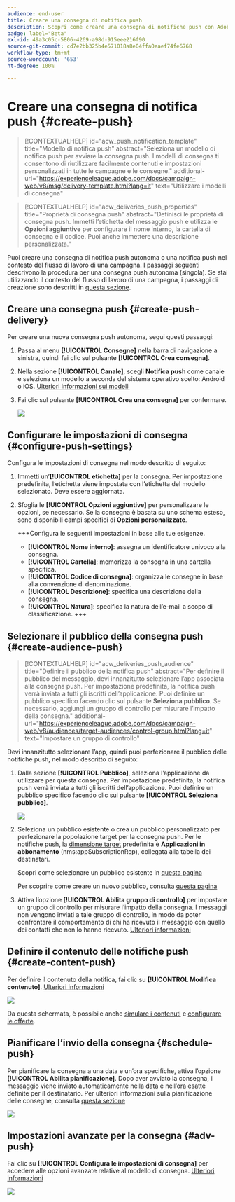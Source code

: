 ```yaml
---
audience: end-user
title: Creare una consegna di notifica push
description: Scopri come creare una consegna di notifiche push con Adobe Campaign Web
badge: label="Beta"
exl-id: 49a3c05c-5806-4269-a98d-915eee216f90
source-git-commit: cd7e2bb325b4e571018a8e04ffa0eaef74fe6768
workflow-type: tm+mt
source-wordcount: '653'
ht-degree: 100%

---
```


# Creare una consegna di notifica push {#create-push}

>[!CONTEXTUALHELP]
>id="acw_push_notification_template"
>title="Modello di notifica push"
>abstract="Seleziona un modello di notifica push per avviare la consegna push. I modelli di consegna ti consentono di riutilizzare facilmente contenuti e impostazioni personalizzati in tutte le campagne e le consegne."
>additional-url="https://experienceleague.adobe.com/docs/campaign-web/v8/msg/delivery-template.html?lang=it" text="Utilizzare i modelli di consegna"


>[!CONTEXTUALHELP]
>id="acw_deliveries_push_properties"
>title="Proprietà di consegna push"
>abstract="Definisci le proprietà di consegna push. Immetti l’etichetta del messaggio push e utilizza le **Opzioni aggiuntive** per configurare il nome interno, la cartella di consegna e il codice. Puoi anche immettere una descrizione personalizzata."

Puoi creare una consegna di notifica push autonoma o una notifica push nel contesto del flusso di lavoro di una campagna. I passaggi seguenti descrivono la procedura per una consegna push autonoma (singola). Se stai utilizzando il contesto del flusso di lavoro di una campagna, i passaggi di creazione sono descritti in [questa sezione](../workflows/activities/channels.md#create-a-delivery-in-a-campaign-workflow).

## Creare una consegna push {#create-push-delivery}

Per creare una nuova consegna push autonoma, segui questi passaggi:

1. Passa al menu **[!UICONTROL Consegne]** nella barra di navigazione a sinistra, quindi fai clic sul pulsante **[!UICONTROL Crea consegna]**.

1. Nella sezione **[!UICONTROL Canale]**, scegli **Notifica push** come canale e seleziona un modello a seconda del sistema operativo scelto: Android o iOS. [Ulteriori informazioni sui modelli](../msg/delivery-template.md)

1. Fai clic sul pulsante **[!UICONTROL Crea una consegna]** per confermare.

   ![](assets/push_create_1.png)

## Configurare le impostazioni di consegna {#configure-push-settings}

Configura le impostazioni di consegna nel modo descritto di seguito:

1. Immetti un’**[!UICONTROL etichetta]** per la consegna. Per impostazione predefinita, l’etichetta viene impostata con l’etichetta del modello selezionato. Deve essere aggiornata.

1. Sfoglia le **[!UICONTROL Opzioni aggiuntive]** per personalizzare le opzioni, se necessario. Se la consegna è basata su uno schema esteso, sono disponibili campi specifici di **Opzioni personalizzate**.

   +++Configura le seguenti impostazioni in base alle tue esigenze.
   * **[!UICONTROL Nome interno]**: assegna un identificatore univoco alla consegna.
   * **[!UICONTROL Cartella]**: memorizza la consegna in una cartella specifica.
   * **[!UICONTROL Codice di consegna]**: organizza le consegne in base alla convenzione di denominazione.
   * **[!UICONTROL Descrizione]**: specifica una descrizione della consegna.
   * **[!UICONTROL Natura]**: specifica la natura dell’e-mail a scopo di classificazione.
+++


## Selezionare il pubblico della consegna push {#create-audience-push}

>[!CONTEXTUALHELP]
>id="acw_deliveries_push_audience"
>title="Definire il pubblico della notifica push"
>abstract="Per definire il pubblico del messaggio, devi innanzitutto selezionare l’app associata alla consegna push. Per impostazione predefinita, la notifica push verrà inviata a tutti gli iscritti dell’applicazione. Puoi definire un pubblico specifico facendo clic sul pulsante **Seleziona pubblico**. Se necessario, aggiungi un gruppo di controllo per misurare l’impatto della consegna."
>additional-url="https://experienceleague.adobe.com/docs/campaign-web/v8/audiences/target-audiences/control-group.html?lang=it" text="Impostare un gruppo di controllo"


Devi innanzitutto selezionare l’app, quindi puoi perfezionare il pubblico delle notifiche push, nel modo descritto di seguito:

1. Dalla sezione **[!UICONTROL Pubblico]**, seleziona l’applicazione da utilizzare per questa consegna. Per impostazione predefinita, la notifica push verrà inviata a tutti gli iscritti dell’applicazione. Puoi definire un pubblico specifico facendo clic sul pulsante **[!UICONTROL Seleziona pubblico]**.

   ![](assets/push_create_2.png)

1. Seleziona un pubblico esistente o crea un pubblico personalizzato per perfezionare la popolazione target per la consegna push. Per le notifiche push, la [dimensione target](../audience/about-recipients.md#targeting-dimensions) predefinita è **Applicazioni in abbonamento** (nms:appSubscriptionRcp), collegata alla tabella dei destinatari.

   Scopri come selezionare un pubblico esistente in [questa pagina](../audience/add-audience.md)

   Per scoprire come creare un nuovo pubblico, consulta [questa pagina](../audience/one-time-audience.md)

1. Attiva l’opzione **[!UICONTROL Abilita gruppo di controllo]** per impostare un gruppo di controllo per misurare l’impatto della consegna. I messaggi non vengono inviati a tale gruppo di controllo, in modo da poter confrontare il comportamento di chi ha ricevuto il messaggio con quello dei contatti che non lo hanno ricevuto. [Ulteriori informazioni](../audience/control-group.md)

## Definire il contenuto delle notifiche push {#create-content-push}

Per definire il contenuto della notifica, fai clic su **[!UICONTROL Modifica contenuto]**. [Ulteriori informazioni](content-push.md)

![](assets/push_create_5.png)

Da questa schermata, è possibile anche [simulare i contenuti](../preview-test/preview-test.md) e [configurare le offerte](../msg/offers.md).

## Pianificare l’invio della consegna {#schedule-push}

Per pianificare la consegna a una data e un’ora specifiche, attiva l’opzione **[!UICONTROL Abilita pianificazione]**. Dopo aver avviato la consegna, il messaggio viene inviato automaticamente nella data e nell’ora esatte definite per il destinatario. Per ulteriori informazioni sulla pianificazione delle consegne, consulta [questa sezione](../msg/gs-messages.md#gs-schedule)

![](assets/push_create_3.png)


## Impostazioni avanzate per la consegna {#adv-push}

Fai clic su **[!UICONTROL Configura le impostazioni di consegna]** per accedere alle opzioni avanzate relative al modello di consegna. [Ulteriori informazioni](../advanced-settings/delivery-settings.md)

![](assets/push_create_4.png)
